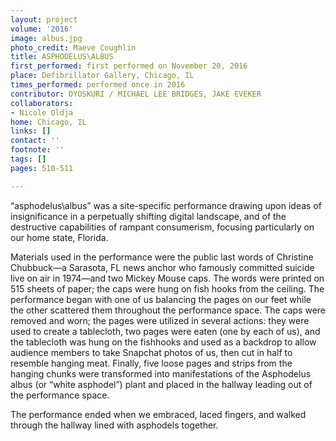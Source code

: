 ```yaml
---
layout: project
volume: '2016'
image: albus.jpg
photo_credit: Maeve Coughlin
title: ASPHODELUS\ALBUS
first_performed: first performed on November 20, 2016
place: Defibrillator Gallery, Chicago, IL
times_performed: performed once in 2016
contributor: DYOSKURI / MICHAEL LEE BRIDGES, JAKE EVEKER
collaborators:
- Nicole Oldja
home: Chicago, IL
links: []
contact: ''
footnote: ''
tags: []
pages: 510-511

---
```


“asphodelus\albus” was a site-specific performance drawing upon ideas of insignificance in a perpetually shifting digital landscape, and of the destructive capabilities of rampant consumerism, focusing particularly on our home state, Florida.

Materials used in the performance were the public last words of Christine Chubbuck—a Sarasota, FL news anchor who famously committed suicide live on air in 1974—and two Mickey Mouse caps. The words were printed on 515 sheets of paper; the caps were hung on fish hooks from the ceiling. The performance began with one of us balancing the pages on our feet while the other scattered them throughout the performance space. The caps were removed and worn; the pages were utilized in several actions: they were used to create a tablecloth, two pages were eaten (one by each of us), and the tablecloth was hung on the fishhooks and used as a backdrop to allow audience members to take Snapchat photos of us, then cut in half to resemble hanging meat. Finally, five loose pages and strips from the hanging chunks were transformed into manifestations of the Asphodelus albus (or “white asphodel”) plant and placed in the hallway leading out of the performance space.

The performance ended when we embraced, laced fingers, and walked through the hallway lined with asphodels together.
